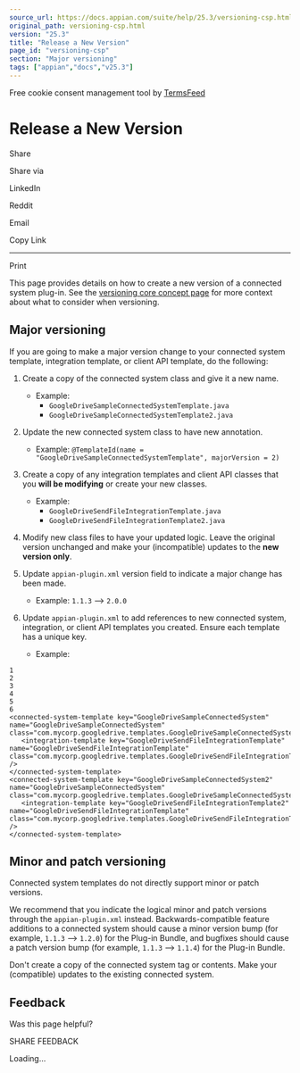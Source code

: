 ```yaml
---
source_url: https://docs.appian.com/suite/help/25.3/versioning-csp.html
original_path: versioning-csp.html
version: "25.3"
title: "Release a New Version"
page_id: "versioning-csp"
section: "Major versioning"
tags: ["appian","docs","v25.3"]
---
```



Free cookie consent management tool by [TermsFeed](https://www.termsfeed.com/)

# Release a New Version

Share

Share via

LinkedIn

Reddit

Email

Copy Link

* * *

Print

This page provides details on how to create a new version of a connected system plug-in. See the [versioning core concept page](versioning.html) for more context about what to consider when versioning.

## Major versioning

If you are going to make a major version change to your connected system template, integration template, or client API template, do the following:

1.  Create a copy of the connected system class and give it a new name.
    -   Example:
        -   `GoogleDriveSampleConnectedSystemTemplate.java`
        -   `GoogleDriveSampleConnectedSystemTemplate2.java`
2.  Update the new connected system class to have new annotation.
    -   Example: `@TemplateId(name = "GoogleDriveSampleConnectedSystemTemplate", majorVersion = 2)`
3.  Create a copy of any integration templates and client API classes that you **will be modifying** or create your new classes.
    -   Example:
        -   `GoogleDriveSendFileIntegrationTemplate.java`
        -   `GoogleDriveSendFileIntegrationTemplate2.java`
4.  Modify new class files to have your updated logic. Leave the original version unchanged and make your (incompatible) updates to the **new version only**.

5.  Update `appian-plugin.xml` version field to indicate a major change has been made.
    -   Example: `1.1.3` –> `2.0.0`
6.  Update `appian-plugin.xml` to add references to new connected system, integration, or client API templates you created. Ensure each template has a unique key.
    -   Example:

```
1
2
3
4
5
6
<connected-system-template key="GoogleDriveSampleConnectedSystem" name="GoogleDriveSampleConnectedSystem" class="com.mycorp.googledrive.templates.GoogleDriveSampleConnectedSystemTemplate">
   <integration-template key="GoogleDriveSendFileIntegrationTemplate" name="GoogleDriveSendFileIntegrationTemplate" class="com.mycorp.googledrive.templates.GoogleDriveSendFileIntegrationTemplate" />
</connected-system-template>
<connected-system-template key="GoogleDriveSampleConnectedSystem2" name="GoogleDriveSampleConnectedSystem" class="com.mycorp.googledrive.templates.GoogleDriveSampleConnectedSystemTemplate2">
   <integration-template key="GoogleDriveSendFileIntegrationTemplate2" name="GoogleDriveSendFileIntegrationTemplate" class="com.mycorp.googledrive.templates.GoogleDriveSendFileIntegrationTemplate2" />
</connected-system-template>
```

## Minor and patch versioning

Connected system templates do not directly support minor or patch versions.

We recommend that you indicate the logical minor and patch versions through the `appian-plugin.xml` instead. Backwards-compatible feature additions to a connected system should cause a minor version bump (for example, `1.1.3` –> `1.2.0`) for the Plug-in Bundle, and bugfixes should cause a patch version bump (for example, `1.1.3` –> `1.1.4`) for the Plug-in Bundle.

Don't create a copy of the connected system tag or contents. Make your (compatible) updates to the existing connected system.

## Feedback

Was this page helpful?

SHARE FEEDBACK

Loading...